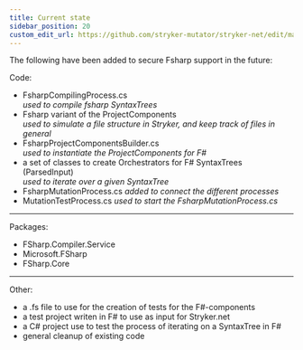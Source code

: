 ```yaml
---
title: Current state
sidebar_position: 20
custom_edit_url: https://github.com/stryker-mutator/stryker-net/edit/master/docs/technical-reference/fsharp/current-state.md
---
```


The following have been added to secure Fsharp support in the future:

Code:
 * FsharpCompilingProcess.cs  
 *used to compile fsharp SyntaxTrees*
 * Fsharp variant of the ProjectComponents  
 *used to simulate a file structure in Stryker, and keep track of files in general*
 * FsharpProjectComponentsBuilder.cs  
 *used to instantiate the ProjectComponents for F#*
 * a set of classes to create Orchestrators for F# SyntaxTrees (ParsedInput)  
 *used to iterate over a given SyntaxTree*
 * FsharpMutationProcess.cs 
 *added to connect the different processes*
 * MutationTestProcess.cs 
 *used to start the FsharpMutationProcess.cs*
 
---

Packages:
* FSharp.Compiler.Service
* Microsoft.FSharp
* FSharp.Core

--- 

Other:
 * a .fs file to  use for the creation of tests for the F#-components
 * a test project writen in F# to use as input for Stryker.net
 * a C# project use to test the process of iterating on a SyntaxTree in F#
 * general cleanup of existing code
